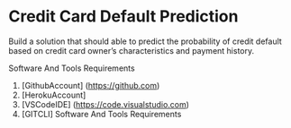 # Credit Card Default Prediction
 Build a solution that should able to predict the probability of credit  default based on credit card owner’s characteristics and payment history.

Software And Tools Requirements

1. [GithubAccount] (https://github.com)
2. [HerokuAccount]
3. [VSCodeIDE] (https://code.visualstudio.com)
4. [GITCLI] 
Software And Tools Requirements
